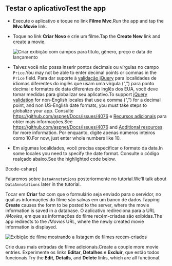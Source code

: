 
## <a name="test-the-app"></a><span data-ttu-id="2615c-101">Testar o aplicativo</span><span class="sxs-lookup"><span data-stu-id="2615c-101">Test the app</span></span>

* <span data-ttu-id="2615c-102">Execute o aplicativo e toque no link **Filme Mvc**.</span><span class="sxs-lookup"><span data-stu-id="2615c-102">Run the app and tap the **Mvc Movie** link.</span></span>
* <span data-ttu-id="2615c-103">Toque no link **Criar Novo** e crie um filme.</span><span class="sxs-lookup"><span data-stu-id="2615c-103">Tap the **Create New** link and create a movie.</span></span>

  ![Criar exibição com campos para título, gênero, preço e data de lançamento](../../tutorials/first-mvc-app/adding-model/_static/movies.png)

* <span data-ttu-id="2615c-105">Talvez você não possa inserir pontos decimais ou vírgulas no campo `Price`.</span><span class="sxs-lookup"><span data-stu-id="2615c-105">You may not be able to enter decimal points or commas in the `Price` field.</span></span> <span data-ttu-id="2615c-106">Para dar suporte à [validação jQuery](https://jqueryvalidation.org/) para localidades de idiomas diferentes do inglês que usam uma vírgula (",") para ponto decimal e formatos de data diferentes do inglês dos EUA, você deve tomar medidas para globalizar seu aplicativo.</span><span class="sxs-lookup"><span data-stu-id="2615c-106">To support [jQuery validation](https://jqueryvalidation.org/) for non-English locales that use a comma (",") for a decimal point, and non US-English date formats, you must take steps to globalize your app.</span></span> <span data-ttu-id="2615c-107">Consulte https://github.com/aspnet/Docs/issues/4076 e [Recursos adicionais](#additional-resources) para obter mais informações.</span><span class="sxs-lookup"><span data-stu-id="2615c-107">See https://github.com/aspnet/Docs/issues/4076 and [Additional resources](#additional-resources) for more information.</span></span> <span data-ttu-id="2615c-108">Por enquanto, digite apenas números inteiros como 10.</span><span class="sxs-lookup"><span data-stu-id="2615c-108">For now, just enter whole numbers like 10.</span></span>

<a name="displayformatdatelocal"></a>

* <span data-ttu-id="2615c-109">Em algumas localidades, você precisa especificar o formato da data.</span><span class="sxs-lookup"><span data-stu-id="2615c-109">In some locales you need to specify the date format.</span></span> <span data-ttu-id="2615c-110">Consulte o código realçado abaixo.</span><span class="sxs-lookup"><span data-stu-id="2615c-110">See the highlighted code below.</span></span>

[!code-csharp[](../../tutorials/first-mvc-app/start-mvc/sample/MvcMovie/Models/MovieDateFormat.cs?name=snippet_1&highlight=2,10)]

<span data-ttu-id="2615c-111">Falaremos sobre `DataAnnotations` posteriormente no tutorial.</span><span class="sxs-lookup"><span data-stu-id="2615c-111">We'll talk about `DataAnnotations` later in the tutorial.</span></span>

<span data-ttu-id="2615c-112">Tocar em **Criar** faz com que o formulário seja enviado para o servidor, no qual as informações do filme são salvas em um banco de dados.</span><span class="sxs-lookup"><span data-stu-id="2615c-112">Tapping **Create** causes the form to be posted to the server, where the movie information is saved in a database.</span></span> <span data-ttu-id="2615c-113">O aplicativo redireciona para a URL */Movies*, em que as informações do filme recém-criadas são exibidas.</span><span class="sxs-lookup"><span data-stu-id="2615c-113">The app redirects to the */Movies* URL, where the newly created movie information is displayed.</span></span>

![Exibição de filme mostrando a listagem de filmes recém-criados](../../tutorials/first-mvc-app/adding-model/_static/h.png)

<span data-ttu-id="2615c-115">Crie duas mais entradas de filme adicionais.</span><span class="sxs-lookup"><span data-stu-id="2615c-115">Create a couple more movie entries.</span></span> <span data-ttu-id="2615c-116">Experimente os links **Editar**, **Detalhes** e **Excluir**, que estão todos funcionais.</span><span class="sxs-lookup"><span data-stu-id="2615c-116">Try the **Edit**, **Details**, and **Delete** links, which are all functional.</span></span>

